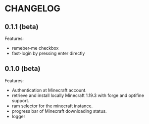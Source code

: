 # CHANGELOG

## 0.1.1 (beta)

Features:
- remeber-me checkbox
- fast-login by pressing enter directly

## 0.1.0 (beta)

Features:
- Authentication at Minecraft account.
- retrieve and install locally Minecraft 1.19.3 with forge and optifine support.
- ram selector for the minecraft instance.
- progress bar of Minecraft downloading status.
- logger
